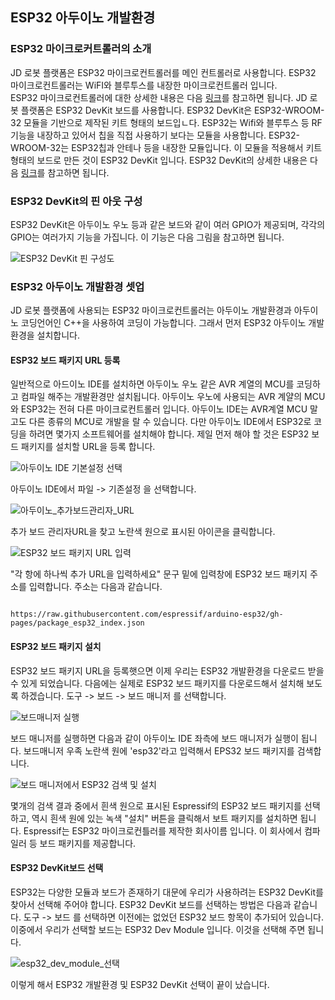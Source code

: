 ## ESP32 아두이노 개발환경

### ESP32 마이크로커트롤러의 소개 
JD 로봇 플랫폼은 ESP32 마이크로컨트롤러를 메인 컨트롤러로 사용합니다. ESP32 마이크로컨트롤러는 WiFI와 블루투스를 내장한 마이크로컨트롤러 입니다.  
ESP32 마이크로컨트롤러에 대한 상세한 내용은 다음 [링크](https://www.espressif.com/en/products/socs/esp32)를 참고하면 됩니다. 
JD 로봇 플랫폼은 ESP32 DevKit 보드를 사용합니다. ESP32 DevKit은 ESP32-WROOM-32 모듈을 기반으로 제작된 키트 형태의 보드입ㄴ다. 
ESP32는 Wifi와 블루투스 등 RF 기능을 내장하고 있어서 칩을 직접 사용하기 보다는 모듈을 사용합니다. ESP32-WROOM-32는 ESP32칩과 안테나 등을 내장한 모듈입니다. 이 모듈을 적용해서 키트 형태의 보드로 만든 것이 ESP32 DevKit 입니다. ESP32 DevKit의 상세한 내용은 다음 [링크](https://docs.espressif.com/projects/esp-idf/en/latest/esp32/hw-reference/esp32/user-guide-devkitm-1.html)를 참고하면 됩니다.  

### ESP32 DevKit의 핀 아웃 구성 
ESP32 DevKit은 아두이노 우노 등과 같은 보드와 같이 여러 GPIO가 제공되며, 각각의 GPIO는 여러가지 기능을 가집니다. 이 기능은 다음 그림을 참고하면 됩니다. 

![ESP32 DevKit 핀 구성도](https://github.com/JD-edu/JD_robot_platform/assets/96219601/6e1b1d45-2421-49db-bc5f-6f7fe4d508e5)

### ESP32 아두이노 개발환경 셋업 
JD 로봇 플랫폼에 사용되는 ESP32 마이크로컨트롤러는 아두이노 개발환경과 아두이노 코딩언어인 C++을 사용하여 코딩이 가능합니다. 그래서 먼저 ESP32 아두이노 개발환경을 설치합니다. 

#### ESP32 보드 패키지 URL 등록 
일반적으로 아드이노 IDE를 설치하면 아두이노 우노 같은 AVR 계열의 MCU를 코딩하고 컴파일 해주는 개발환경만 설치됩니다. 아두이노 우노에 사용되는 AVR 계얄의 MCU와 ESP32는 전혀 다른 마이크로컨트롤러 입니다. 아두이노 IDE는 AVR계열 MCU 말고도 다른 종류의 MCU로 개발을 랄 수 있습니다. 다만 아두이노 IDE에서 ESP32로 코딩을 하려면 몇가지 소프트웨어를 설치해야 합니다. 제일 먼저 해야 할 것은 ESP32 보드 패키지를 설치할 URL을 등록 합니다.  

![아두이노 IDE 기본설정 선택](https://github.com/JD-edu/JD_robot_platform/assets/96219601/6874b292-9ae0-4e2a-8085-aa530ef9064b)

아두이노 IDE에서 파일 -> 기존설정 을 선택합니다. 

![아두이노_추가보드관리자_URL](https://github.com/JD-edu/JD_robot_platform/assets/96219601/076796bc-8929-487b-b8b1-3f4da946f33a)

추가 보드 관리자URL을 찾고 노란색 원으로 표시된 아이콘을 클릭합니다. 

![ESP32 보드 패키지 URL 입력](https://github.com/JD-edu/JD_robot_platform/assets/96219601/12ce305f-2bdf-4d5c-a3de-95bf9c5463d5)

"각 항에 하나씩 추가 URL을 입력하세요" 문구 밑에 입력창에 ESP32 보드 패키지 주소를 입력합니다. 주소는 다음과 같습니다. 

<pre><code>
https://raw.githubusercontent.com/espressif/arduino-esp32/gh-pages/package_esp32_index.json
</code></pre>

#### ESP32 보드 패키지 설치 
ESP32 보드 패키지 URL을 등록햇으면 이제 우리는 ESP32 개발환경을 다운로드 받을 수 있게 되었습니다. 다음에는 실제로 ESP32 보드 패키지를 다운로드해서 설치해 보도록 하겠습니다. 도구 -> 보드 -> 보드 매니저 를 선택합니다. 

![보드매니저 실행](https://github.com/JD-edu/JD_robot_platform/assets/96219601/0dce6db5-7548-4db8-af36-a6934a0487ad)

보드 매니저를 실행하면 다음과 같이 아두이노 IDE 좌측에 보드 매니저가 실행이 됩니다. 보드매니저 우족 노란색 원에 'esp32'라고 입력해서 EPS32 보드 패키지를 검색합니다. 

![보드 매니저에서 ESP32 검색 및 설치](https://github.com/JD-edu/JD_robot_platform/assets/96219601/db53d904-b44e-4df1-b3f2-cb8ce5b553f4)

몇개의 검색 결과 중에서 흰색 원으로 표시된 Espressif의 ESP32 보드 패키지를 선택하고, 역시 흰색 원에 있는 녹색 "설치" 버튼을 클릭해서 보트 패키지를 설치하면 됩니다. Espressif는 ESP32 마이크로컨틀러를 제작한 회사이름 입니다. 이 회사에서 컴파일러 등 보드 패키지를 제공합니다. 

#### ESP32 DevKit보드 선택 
ESP32는 다양한 모듈과 보드가 존재하기 대문에 우리가 사용하려는 ESP32 DevKit를 찾아서 선택해 주어야 합니다. ESP32 DevKit 보드를 선택하는 방법은 다음과 같습니다. 도구 -> 보드 를 선택하면 이전에는 없었던 ESP32 보드 항목이 추가되어 있습니다. 이중에서 우리가 선택할 보드는 ESP32 Dev Module 입니다. 이것을 선택해 주면 됩니다. 

![esp32_dev_module_선택](https://github.com/JD-edu/JD_robot_platform/assets/96219601/cfbb4ef5-2f90-487d-ab1e-293e8f54cbd3)

이렇게 해서 ESP32 개발환경 및 ESP32 DevKit 선택이 끝이 났습니다. 













